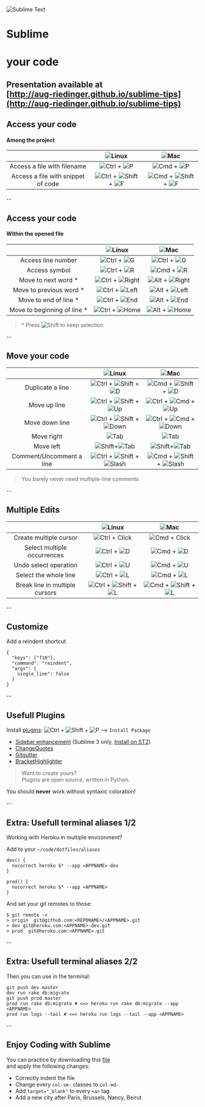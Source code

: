 ![Sublime Text](./assets/logo-sublime-3.png)

# Sublime 
# your code

Presentation available at    
[http://aug-riedinger.github.io/sublime-tips](http://aug-riedinger.github.io/sublime-tips)
--
## Access your code

#### Among the project

|                                    | ![Linux](./assets/linux-logo.png) | ![Mac](./assets/OS_X-Logo.png) |
|:----------------------------------:|:--------------------------------:|:---------------------:|
|     Access a file with filename    |            ![Ctrl](./assets/keyboard/ctrl.png) + ![P](./assets/keyboard/p.png)            |       ![Cmd](./assets/keyboard/cmd.png) + ![P](./assets/keyboard/p.png)       |
| Access a file with snippet of code |        ![Ctrl](./assets/keyboard/ctrl.png) + ![Shift](./assets/keyboard/shift.png) + ![F](./assets/keyboard/f.png)        |   ![Cmd](./assets/keyboard/cmd.png) + ![Shift](./assets/keyboard/shift.png) + ![F](./assets/keyboard/f.png)  |

--
## Access your code

#### Within the opened file
|                                    | ![Linux](./assets/linux-logo.png) | ![Mac](./assets/OS_X-Logo.png) |
|:----------------------------------:|:--------------------------------:|:-----------------------------:|
|     Access line number             | ![Ctrl](./assets/keyboard/ctrl.png) + ![G](./assets/keyboard/g.png) | ![Ctrl](./assets/keyboard/ctrl.png) + ![G](./assets/keyboard/g.png)       |
|     Access symbol                  |            ![Ctrl](./assets/keyboard/ctrl.png) + ![R](./assets/keyboard/r.png)            |       ![Cmd](./assets/keyboard/cmd.png) + ![R](./assets/keyboard/r.png)       |
|     Move to next word *             | ![Ctrl](./assets/keyboard/ctrl.png) + ![Right](./assets/keyboard/cursor-right.png) | ![Alt](./assets/keyboard/alt.png) + ![Right](./assets/keyboard/cursor-right.png)       |
|     Move to previous word *             | ![Ctrl](./assets/keyboard/ctrl.png) + ![Left](./assets/keyboard/cursor-left.png) | ![Alt](./assets/keyboard/alt.png) + ![Left](./assets/keyboard/cursor-left.png)       |
|     Move to end of line *             | ![Ctrl](./assets/keyboard/ctrl.png) + ![End](./assets/keyboard/end.png) | ![Alt](./assets/keyboard/alt.png) + ![End](./assets/keyboard/end.png)       |
|     Move to beginning of line *             | ![Ctrl](./assets/keyboard/ctrl.png) + ![Home](./assets/keyboard/home.png) | ![Alt](./assets/keyboard/alt.png) + ![Home](./assets/keyboard/home.png)       |

> \* Press ![Shift](./assets/keyboard/shift.png) to keep selection 

--
## Move your code

|                   | ![Linux](./assets/linux-logo.png) |  ![Mac](./assets/OS_X-Logo.png) |
|:-----------------:|:--------------------------------:|:------------------------------:|
|  Duplicate a line |        ![Ctrl](./assets/keyboard/ctrl.png) + ![Shift](./assets/keyboard/shift.png) + ![D](./assets/keyboard/d.png)        |       ![Cmd](./assets/keyboard/cmd.png) + ![Shift](./assets/keyboard/shift.png) + ![D](./assets/keyboard/d.png)       |
| Move up line |  ![Ctrl](./assets/keyboard/ctrl.png) + ![Shift](./assets/keyboard/shift.png) + ![Up](./assets/keyboard/cursor-up.png)  | ![Ctrl](./assets/keyboard/ctrl.png) + ![Cmd](./assets/keyboard/cmd.png) + ![Up](./assets/keyboard/cursor-up.png) |
| Move down line |  ![Ctrl](./assets/keyboard/ctrl.png) + ![Shift](./assets/keyboard/shift.png) + ![Down](./assets/keyboard/cursor-down.png)  | ![Ctrl](./assets/keyboard/ctrl.png) + ![Cmd](./assets/keyboard/cmd.png) + ![Down](./assets/keyboard/cursor-down.png) |
|  Move right  |          ![Tab](./assets/keyboard/tab.png)         |         ![Tab](./assets/keyboard/tab.png)        |
|  Move left  |          ![Shift](./assets/keyboard/shift.png)+![Tab](./assets/keyboard/tab.png)         |         ![Shift](./assets/keyboard/shift.png)+![Tab](./assets/keyboard/tab.png)        |
|   Comment/Uncomment a line  |        ![Ctrl](./assets/keyboard/ctrl.png) + ![Shift](./assets/keyboard/shift.png) + ![Slash](./assets/keyboard/keypad-slash.png)        |       ![Cmd](./assets/keyboard/cmd.png)  + ![Shift](./assets/keyboard/shift.png) + ![Slash](./assets/keyboard/keypad-slash.png)       |

> You barely never need multiple-line comments

--
## Multiple Edits

|                                | ![Linux](./assets/linux-logo.png) | ![Mac](./assets/OS_X-Logo.png) |
|:------------------------------:|:--------------------------------:|:-----------------------------:|
|     Create multiple cursor     |          ![Ctrl](./assets/keyboard/ctrl.png) + Click          |         ![Cmd](./assets/keyboard/cmd.png) + Click        |
|   Select multiple occurrences  |            ![Ctrl](./assets/keyboard/ctrl.png) + ![D](./assets/keyboard/d.png)            |           ![Cmd](./assets/keyboard/cmd.png) + ![D](./assets/keyboard/d.png)          |
|      Undo select operation     |            ![Ctrl](./assets/keyboard/ctrl.png) + ![U](./assets/keyboard/u.png)            |    ![Cmd](./assets/keyboard/cmd.png) + ![U](./assets/keyboard/u.png)                           |
| Select the whole line |            ![Ctrl](./assets/keyboard/ctrl.png) + ![L](./assets/keyboard/l.png)            |           ![Cmd](./assets/keyboard/cmd.png) + ![L](./assets/keyboard/l.png)          |
| Break line in multiple cursors |        ![Ctrl](./assets/keyboard/ctrl.png) + ![Shift](./assets/keyboard/shift.png) + ![L](./assets/keyboard/l.png)        |       ![Cmd](./assets/keyboard/cmd.png) + ![Shift](./assets/keyboard/shift.png) + ![L](./assets/keyboard/l.png)      |

--
## Customize

Add a reindent shortcut
```
{ 
  "keys": ["f10"], 
  "command": "reindent", 
  "args": {
    single_line": false
  }
}
```

--
## Usefull Plugins

Install [plugins](https://sublime.wbond.net/installation): ![Ctrl](./assets/keyboard/ctrl.png) + ![Shift](./assets/keyboard/shift.png) + ![P](./assets/keyboard/p.png) --> `Install Package`

- [Sidebar enhancement](https://github.com/titoBouzout/SideBarEnhancements) (Sublime 3 only, [Install on ST2](https://github.com/titoBouzout/SideBarEnhancements/issues/172))
- [ChangeQuotes](https://github.com/colinta/SublimeChangeQuotes) 
- [Gitgutter](https://github.com/jisaacks/GitGutter)
- [BracketHighlighter](https://github.com/facelessuser/BracketHighlighter)

> Want to create yours?    
> Plugins are open source, written in Python.
  

You should **never** work without syntaxic coloration!

--
## Extra: Usefull terminal aliases 1/2

Working with Heroku in multiple environment?

Add to your `~/code/dotfiles/aliases`

```
dev() {
  nocorrect heroku $* --app <APPNAME>-dev
}

prod() {
  nocorrect heroku $* --app <APPNAME>
}
```

And set your git remotes to those:

```
$ git remote -v
> origin  git@github.com:<REPONAME>/<APPNAME>.git
> dev git@heroku.com:<APPNAME>-dev.git
> prod  git@heroku.com:<APPNAME>.git
```

--
## Extra: Usefull terminal aliases 2/2
Then you can use in the terminal: 
```
git push dev master
dev run rake db:migrate
git push prod master
prod run rake db:migrate # <=> heroku run rake db:migrate --app <APPNAME>
prod run logs --tail # <=> heroku run logs --tail --app <APPNAME>
```
--
## Enjoy Coding with Sublime

You can practice by downloading this [file](https://raw.githubusercontent.com/aug-riedinger/sublime-tips/gh-pages/practice.html)    
and apply the following changes:

- Correctly indent the file
- Change every `col-sm-` classes to `col-md-`  
- Add `target="_blank"` to every `<a>` tag
- Add a new city after Paris, Brussels, Nancy, Beirut